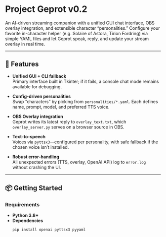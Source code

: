 # Project Geprot v0.2

An AI-driven streaming companion with a unified GUI chat interface, OBS overlay integration, and extensible character “personalities.” Configure your favorite in-character helper (e.g. Solaire of Astora, Tirion Fordring) via simple YAML files and let Geprot speak, reply, and update your stream overlay in real time.

---

## 🚀 Features

- **Unified GUI + CLI fallback**  
  Primary interface built in Tkinter; if it fails, a console chat mode remains available for debugging.

- **Config-driven personalities**  
  Swap “characters” by picking from `personalities/*.yaml`. Each defines name, prompt, model, and preferred TTS voice.

- **OBS Overlay integration**  
  Geprot writes its latest reply to `overlay_text.txt`, which `overlay_server.py` serves on a browser source in OBS.

- **Text-to-speech**  
  Voices via `pyttsx3`—configured per personality, with safe fallback if the chosen voice isn’t installed.

- **Robust error‐handling**  
  All unexpected errors (TTS, overlay, OpenAI API) log to `error.log` without crashing the UI.

---

## 📦 Getting Started

### Requirements

- **Python 3.8+**  
- **Dependencies**  
  ```bash
  pip install openai pyttsx3 pyyaml

